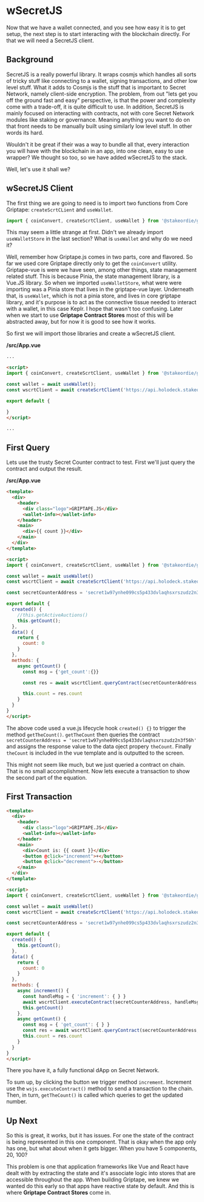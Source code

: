 # wSecretJS

Now that we have a wallet connected, and you see how easy it is to get setup, the next step is to start interacting with the blockchain directly. For that we will need a SecretJS client.

## Background
SecretJS is a really powerful library. It wraps cosmjs which handles all sorts of tricky stuff like connecting to a wallet, signing transactions, and other low level stuff. What it adds to Cosmjs is the stuff that is important to Secret Network, namely client-side encryption. The problem, from out "lets get you off the ground fast and easy" perspective, is that the power and complexity come with a trade-off, it is quite difficult to use. In addition, SecretJS is mainly focused on interacting with contracts, not with core Secret Network modules like staking or governance. Meaning anything you want to do on that front needs to be manually built using similarly low level stuff. In other words its hard. 

Wouldn't it be great if their was a way to bundle all that, every interaction you will have with the blockchain in an app, into one clean, easy to use wrapper? We thought so too, so we have added wSecretJS to the stack.

Well, let's use it shall we?

## wSecretJS Client

The first thing we are going to need is to import two functions from Core Griptape: `createScrtCLient` and  `useWallet`. 

```javascript
import { coinConvert, createScrtClient, useWallet } from '@stakeordie/griptape.js'
```

This may seem a little strange at first. Didn't we already import `useWalletStore` in the last section? What is `useWallet` and why do we need it? 

Well, remember how Griptape.js comes in two parts, core and flavored. So far we used core Griptape directly only to get the `coinConvert` utility.  Griptape-vue is were we have seen, among other things, state management related stuff. This is because Pinia, the state management library, is a Vue.JS library. So when we imported `useWalletStore`, what were were importing was a Pinia store that lives in the griptape-vue layer. Underneath that, is `useWallet`, which is not a pinia store, and lives in core griptape library, and it's purpose is to act as the connective tissue needed to interact with a wallet, in this case Keplr. I hope that wasn't too confusing. Later when we start to use **Griptape Contract Stores** most of this will be abstracted away, but for now it is good to see how it works.

So first we will import those libraries and create a wSecretJS client.

**/src/App.vue**
```html
...

<script>
import { coinConvert, createScrtClient, useWallet } from '@stakeordie/griptape.js'

const wallet = await useWallet();
const wscrtClient = await createScrtClient('https://api.holodeck.stakeordie.com', wallet);

export default {

}
</script>

...
```

## First Query

Lets use the trusty Secret Counter contract to test. First we'll just query the contract and output the result.

**/src/App.vue**
```html
<template>
  <div>
    <header>
      <div class="logo">GRIPTAPE.JS</div>
      <wallet-info></wallet-info>
    </header>
    <main>
      <div>{{ count }}</div>
    </main>
  </div>
</template>

<script>
import { coinConvert, createScrtClient, useWallet } from '@stakeordie/griptape.js'

const wallet = await useWallet()
const wscrtClient = await createScrtClient('https://api.holodeck.stakeordie.com', wallet)

const secretCounterAddress = 'secret1w97ynhe099cs5p433dvlaqhsxrszudz2n3f56h'

export default {
  created() {
    //this.getActiveAuctions()
    this.getCount();
  },
  data() {
    return {
      count: 0
    }
  },
  methods: {
    async getCount() {
      const msg = {'get_count':{}}

      const res = await wscrtClient.queryContract(secretCounterAddress, msg)

      this.count = res.count
    }
  }
}
</script>
```

The above code used a vue.js lifecycle hook `created() {}` to trigger the method `getTheCount()`. `getTheCount` then queries the contract `secretCounterAddress = 'secret1w97ynhe099cs5p433dvlaqhsxrszudz2n3f56h'` and assigns the response value to the data oject propery `theCount`. Finally `theCount` is included in the vue template and is outputted to the screen.

This might not seem like much, but we just queried a contract on chain. That is no small accomplishment. Now lets execute a transaction to show the second part of the equation.

## First Transaction

```html
<template>
  <div>
    <header>
      <div class="logo">GRIPTAPE.JS</div>
      <wallet-info></wallet-info>
    </header>
    <main>
      <div>Count is: {{ count }}</div>
      <button @click="increment">+</button>
      <button @click="decrement">-</button>
    </main>
  </div>
</template>

<script>
import { coinConvert, createScrtClient, useWallet } from '@stakeordie/griptape.js'

const wallet = await useWallet()
const wscrtClient = await createScrtClient('https://api.holodeck.stakeordie.com', wallet)

const secretCounterAddress = 'secret1w97ynhe099cs5p433dvlaqhsxrszudz2n3f56h'

export default {
  created() {
    this.getCount();
  },
  data() {
    return {
      count: 0
    }
  },
  methods: {
    async increment() {
      const handleMsg = { 'increment': { } }
      await wscrtClient.executeContract(secretCounterAddress, handleMsg)
      this.getCount()
    },
    async getCount() {
      const msg = { 'get_count': { } }
      const res = await wscrtClient.queryContract(secretCounterAddress, msg)
      this.count = res.count
    }
  }
}
</script>
```

There you have it, a fully functional dApp on Secret Network.

To sum up, by clicking the button we trigger method `increment`. Increment use the `wsjs.executeContract()` method to send a transaction to the chain. Then, in turn, `getTheCount()` is called which queries to get the updated number.

## Up Next

So this is great, it works, but it has issues. For one the state of the contract is being represented in this one component. That is okay when the app only has one, but what about when it gets bigger. When you have 5 components, 20, 100? 

This problem is one that application frameworks like Vue and React have dealt with by extracting the state and it's associate logic into stores that are accessible throughout the app. When building Griptape, we knew we wanted do this early so that apps have reactive state by default. And this is where **Griptape Contract Stores** come in.
